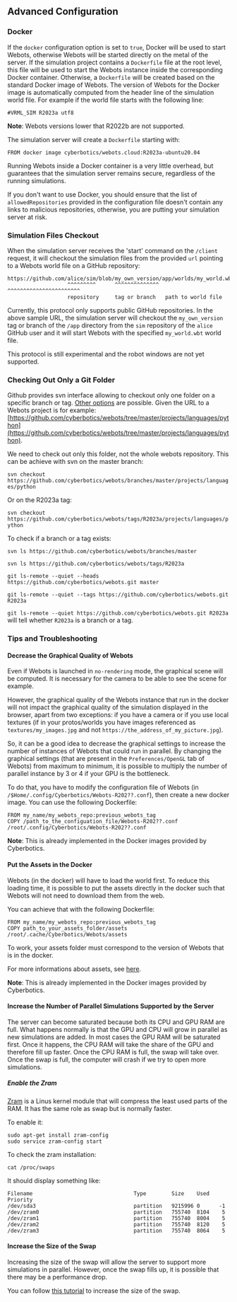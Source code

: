 ## Advanced Configuration

### Docker

If the `docker` configuration option is set to `true`, Docker will be used to start Webots, otherwise Webots will be started directly on the metal of the server.
If the simulation project contains a `Dockerfile` file at the root level, this file will be used to start the Webots instance inside the corresponding Docker container.
Otherwise, a `Dockerfile` will be created based on the standard Docker image of Webots.
The version of Webots for the Docker image is automatically computed from the header line of the simulation world file.
For example if the world file starts with the following line:

```
#VRML_SIM R2023a utf8
```
**Note**: Webots versions lower that R2022b are not supported.

The simulation server will create a `Dockerfile` starting with:
```
FROM docker image cyberbotics/webots.cloud:R2023a-ubuntu20.04
```

Running Webots inside a Docker container is a very little overhead, but guarantees that the simulation server remains secure, regardless of the running simulations.

If you don't want to use Docker, you should ensure that the list of `allowedRepositories` provided in the configuration file doesn't contain any links to malicious repositories, otherwise, you are putting your simulation server at risk.

### Simulation Files Checkout

When the simulation server receives the 'start' command on the `/client` request, it will checkout the simulation files from the provided `url` pointing to a Webots world file on a GitHub repository:
```
https://github.com/alice/sim/blob/my_own_version/app/worlds/my_world.wbt
                   ^^^^^^^^^      ^^^^^^^^^^^^^^ ^^^^^^^^^^^^^^^^^^^^^^^
                   repository     tag or branch   path to world file
```
Currently, this protocol only supports public GitHub repositories.
In the above sample URL, the simulation server will checkout the `my_own_version` tag or branch of the `/app` directory from the `sim` repository of the `alice` GitHub user and it will start Webots with the specified `my_world.wbt` world file.

This protocol is still experimental and the robot windows are not yet supported.

### Checking Out Only a Git Folder

Github provides svn interface allowing to checkout only one folder on a specific branch or tag.
[Other options](https://stackoverflow.com/questions/7106012/download-a-single-folder-or-directory-from-a-github-repo) are possible.
Given the URL to a Webots project is for example: [https://github.com/cyberbotics/webots/tree/master/projects/languages/python](https://github.com/cyberbotics/webots/tree/master/projects/languages/python).

We need to check out only this folder, not the whole webots repository.
This can be achieve with svn on the master branch:

`svn checkout https://github.com/cyberbotics/webots/branches/master/projects/languages/python`

Or on the R2023a tag:

`svn checkout https://github.com/cyberbotics/webots/tags/R2023a/projects/languages/python`

To check if a branch or a tag exists:

`svn ls https://github.com/cyberbotics/webots/branches/master`

`svn ls https://github.com/cyberbotics/webots/tags/R2023a`

`git ls-remote --quiet --heads https://github.com/cyberbotics/webots.git master`

`git ls-remote --quiet --tags https://github.com/cyberbotics/webots.git R2023a`

`git ls-remote --quiet https://github.com/cyberbotics/webots.git R2023a` will tell whether `R2023a` is a branch or a tag.

### Tips and Troubleshooting

#### Decrease the Graphical Quality of Webots
Even if Webots is launched in `no-rendering` mode, the graphical scene will be computed. It is necessary for the camera to be able to see the scene for example.

However, the graphical quality of the Webots instance that run in the docker will not impact the graphical quality of the simulation displayed in the browser, apart from two exceptions: if you have a camera or if you use local textures (if in your protos/worlds you have images referenced as `textures/my_images.jpg` and not `https://the_address_of_my_picture.jpg`).

So, it can be a good idea to decrease the graphical settings to increase the number of instances of Webots that could run in parallel.
By changing the graphical settings (that are present in the `Preferences/OpenGL` tab of Webots) from maximum to minimum, it is possible to multiply the number of parallel instance by 3 or 4 if your GPU is the bottleneck.

To do that, you have to modify the configuration file of Webots (in `/$Home/.config/Cyberbotics/Webots-R202??.conf`), then create a new docker image. You can use the following Dockerfile:
```
FROM my_name/my_webots_repo:previous_webots_tag
COPY /path_to_the_configuation_file/Webots-R202??.conf /root/.config/Cyberbotics/Webots-R202??.conf
```

**Note**: This is already implemented in the Docker images provided by Cyberbotics.
#### Put the Assets in the Docker
Webots (in the docker) will have to load the world first. To reduce this loading time, it is possible to put the assets directly in the docker such that Webots will not need to download them from the web.

You can achieve that with the following Dockerfile:
```
FROM my_name/my_webots_repo:previous_webots_tag
COPY path_to_your_assets_folder/assets /root/.cache/Cyberbotics/Webots/assets
```

To work, your assets folder must correspond to the version of Webots that is in the docker.

For more informations about assets, see [here](installation-procedure.md#asset-cache-download).

**Note**: This is already implemented in the Docker images provided by Cyberbotics.

#### Increase the Number of Parallel Simulations Supported by the Server

The server can become saturated because both its CPU and GPU RAM are full.
What happens normally is that the GPU and CPU will grow in parallel as new simulations are added.
In most cases the GPU RAM will be saturated first.
Once it happens, the CPU RAM will take the share of the GPU and therefore fill up faster.
Once the CPU RAM is full, the swap will take over.
Once the swap is full, the computer will crash if we try to open more simulations.

##### Enable the Zram

[Zram](https://en.wikipedia.org/wiki/Zram) is a Linus kernel module that will compress the least used parts of the RAM.
It has the same role as swap but is normally faster.

To enable it:
```
sudo apt-get install zram-config
sudo service zram-config start
```

To check the zram installation:
```
cat /proc/swaps
```

It should display something like:
```
Filename                                Type        Size    Used   Priority
/dev/sda3                               partition   9215996 0      -1
/dev/zram0                              partition   755740  8104    5
/dev/zram1                              partition   755740  8004    5
/dev/zram2                              partition   755740  8120    5
/dev/zram3                              partition   755740  8064    5
```

#### Increase the Size of the Swap

Increasing the size of the swap will allow the server to support more simulations in parallel.
However, once the swap fills up, it is possible that there may be a performance drop.

You can follow [this tutorial](https://linuxhandbook.com/increase-swap-ubuntu/) to increase the size of the swap.
